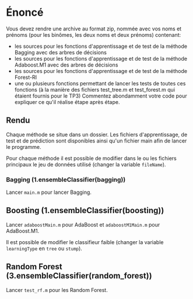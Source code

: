 Énoncé
===

Vous devez rendre une archive au format zip, nommée avec vos noms et prénoms (pour les binômes, les deux noms et deux prénoms) contenant:
- les sources pour les fonctions d'apprentissage et de test de la méthode Bagging avec des arbres de décisions
- les sources pour les fonctions d'apprentissage et de test de la méthode Adaboost.M1 avec des arbres de décisions
- les sources pour les fonctions d'apprentissage et de test de la méthode Forest-RI
- une ou plusieurs fonctions permettant de lancer les tests de toutes ces fonctions (à la manière des fichiers test_tree.m et test_forest.m qui étaient fournis pour le TP3)
Commentez abondamment votre code pour expliquer ce qu'il réalise étape après étape.

## Rendu

Chaque méthode se situe dans un dossier. Les fichiers d'apprentissage, de test et de prédiction sont disponibles ainsi qu'un fichier main afin de lancer le programme.

Pour chaque méthode il est possible de modifier dans le ou les fichiers principaux le jeu de données utilisé (changer la variable `fileName`).

### Bagging (1.ensembleClassifier(bagging))

Lancer `main.m` pour lancer Bagging.

## Boosting (1.ensembleClassifier(boosting))

Lancer `adaboostMain.m` pour AdaBoost et `adaboostM1Main.m` pour AdaBoost.M1.

Il est possible de modifier le classifieur faible (changer la variable `learningType` en `tree` ou `stump`).

## Random Forest (3.ensembleClassifier(random_forest))

Lancer `test_rf.m` pour les Random Forest.